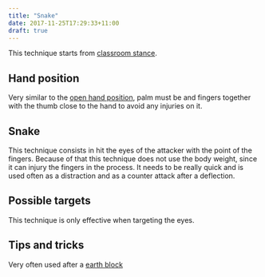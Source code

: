 ```yaml
---
title: "Snake"
date: 2017-11-25T17:29:33+11:00
draft: true
---
```


This technique starts from [classroom stance](../../../stances/classroom).

## Hand position

Very similar to the [open hand position](../openhand#hand-position), palm must be and fingers together with the thumb close to the hand to avoid any injuries on it.

## Snake

This technique consists in hit the eyes of the attacker with the point of the fingers. Because of that this technique does not use the body weight, since it can injury the fingers in the process. It needs to be really quick and is used often as a distraction and as a counter attack after a deflection.

## Possible targets

This technique is only effective when targeting the eyes.

## Tips and tricks

Very often used after a [earth block](../deflections/earth)
